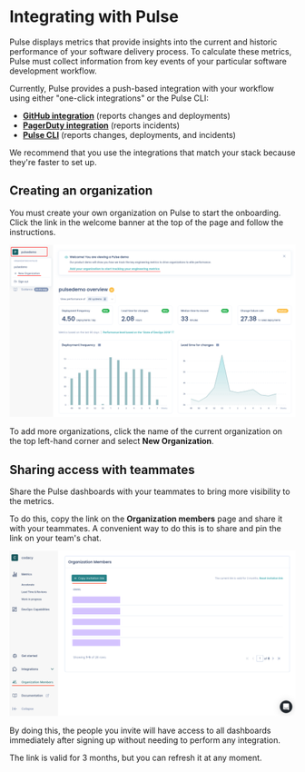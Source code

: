 # Integrating with Pulse

Pulse displays metrics that provide insights into the current and historic performance of your software delivery process. To calculate these metrics, Pulse must collect information from key events of your particular software development workflow.

Currently, Pulse provides a push-based integration with your workflow using either "one-click integrations" or the Pulse CLI:

-   **[GitHub integration](one-click-integrations.md#github)** (reports changes and deployments)
-   **[PagerDuty integration](one-click-integrations.md#pagerduty)** (reports incidents)
-   **[Pulse CLI](cli/installing-the-pulse-cli.md)** (reports changes, deployments, and incidents)

We recommend that you use the integrations that match your stack because they're faster to set up.

## Creating an organization

You must create your own organization on Pulse to start the onboarding. Click the link in the welcome banner at the top of the page and follow the instructions.

![Adding a new organization on Pulse](images/organization-add.png)

To add more organizations, click the name of the current organization on the top left-hand corner and select **New Organization**.

## Sharing access with teammates

Share the Pulse dashboards with your teammates to bring more visibility to the metrics.

To do this, copy the link on the **Organization members** page and share it with your teammates. A convenient way to do this is to share and pin the link on your team's chat.

![Inviting teammates to Pulse](images/inviting-members.png)

By doing this, the people you invite will have access to all dashboards immediately after signing up without needing to perform any integration.

The link is valid for 3 months, but you can refresh it at any moment.
